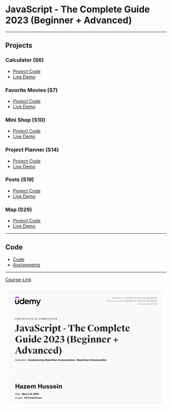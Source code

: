 # JavaScript - The Complete Guide 2023 (Beginner + Advanced)

---

## Projects

### Calculator (S6)

- [Project Code](./Projects/01-Calculator/)
- [Live Demo](https://calculator-js-165.netlify.app/)

### Favorite Movies (S7)

- [Project Code](./Projects/02-Favorite-Movies/)
- [Live Demo](https://favorite-movies-js.netlify.app/)

### Mini Shop (S10)

- [Project Code](./Projects/03-Mini-Shop/)
- [Live Demo](https://mini-shop-0-js.netlify.app/)

### Project Planner (S14)

- [Project Code](./Projects/04-Project-Planner/)
- [Live Demo](https://project-planner-js.netlify.app/)

### Posts (S19)

- [Project Code](./Projects/05-Posts/)
- [Live Demo](https://posts-v-js.netlify.app/)

### Map (S29)

- [Project Code](./Projects/06-Map/)
- [Live Demo](https://share-place-js.netlify.app/)

---

## Code

- [Code](Code)
- [Assignments](Code/assignments/)

---

[Course-Link](https://www.udemy.com/course/javascript-the-complete-guide-2020-beginner-advanced/)<br>

![Certificate](./UC-09812182-cac8-449c-802e-8d8cd5e9cdbf_page-0001.jpg)
<br>